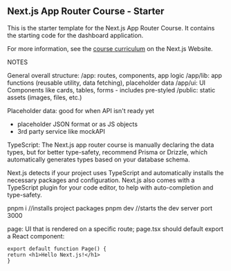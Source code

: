 ## Next.js App Router Course - Starter

This is the starter template for the Next.js App Router Course. It contains the starting code for the dashboard application.

For more information, see the [course curriculum](https://nextjs.org/learn) on the Next.js Website.

NOTES

General overall structure:
/app: routes, components, app logic
/app/lib: app functions (reusable utility, data fetching), placeholder data
/app/ui: UI Components like cards, tables, forms - includes pre-styled
/public: static assets (images, files, etc.)

Placeholder data: good for when API isn't ready yet
 - placeholder JSON format or as JS objects
 - 3rd party service like mockAPI

TypeScript:
The Next.js app router course is manually declaring the data types, but for better type-safety, recommend Prisma
or Drizzle, which automatically generates types based on your database schema.

Next.js detects if your project uses TypeScript and automatically installs the necessary packages and configuration. Next.js also comes with a TypeScript plugin for your code editor, to help with auto-completion and type-safety.

pnpm i //installs project packages
pnpm dev //starts the dev server port 3000

page: UI that is rendered on a specific route; page.tsx should default export a React component:

    export default function Page() {
    return <h1>Hello Next.js!</h1>
    }

